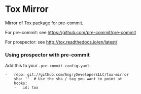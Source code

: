 Tox Mirror
=============

Mirror of Tox package for pre-commit.

For pre-commit: see https://github.com/pre-commit/pre-commit

For prospector: see http://tox.readthedocs.io/en/latest/


### Using prospector with pre-commit

Add this to your `.pre-commit-config.yaml`:

    -   repo: git://github.com/AngryDevelopersLLC/tox-mirror
        sha: ''  # Use the sha / tag you want to point at
        hooks:
        -   id: tox
